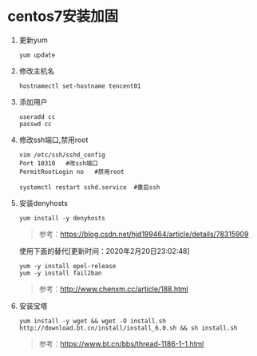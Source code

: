# centos7安装加固

1.  更新yum
     ```shell
     yum update
     ```

2.  修改主机名
    ```shell
    hostnamectl set-hostname tencent01
    ```

3.  添加用户
    ```shell
    useradd cc
    passwd cc 
    ```

4.  修改ssh端口,禁用root
    ```shell
    vim /etc/ssh/sshd_config
    Port 10310   #改ssh端口
    PermitRootLogin no   #禁用root

    systemctl restart sshd.service  #重启ssh
    ```

5.  安装denyhosts
    ```shell
    yum install -y denyhosts
    ```
    > 参考：https://blog.csdn.net/hjd199464/article/details/78315909

    使用下面的替代[更新时间：2020年2月20日23:02:48]
    
    ```shell 
    yum -y install epel-release
    yum -y install fail2ban
    ```
    > 参考：http://www.chenxm.cc/article/188.html

6.  安装宝塔
    ```shell
    yum install -y wget && wget -O install.sh http://download.bt.cn/install/install_6.0.sh && sh install.sh
    ```
    > 参考：https://www.bt.cn/bbs/thread-1186-1-1.html
